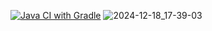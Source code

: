 [![Java CI with Gradle](https://github.com/KuprKazik/Unit_5_Gradle/actions/workflows/gradle.yml/badge.svg)](https://github.com/KuprKazik/Unit_5_Gradle/actions/workflows/gradle.yml)
![2024-12-18_17-39-03](https://github.com/user-attachments/assets/9576d987-17a7-4e92-bce0-14bad6fc6ae1)
